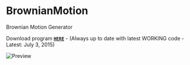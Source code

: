 # BrownianMotion
Brownian Motion Generator


Download program [**`HERE`**](http://123dmwm.tk/Random/BrownianMotion.exe) - (Always up to date with latest WORKING code - Latest: July 3, 2015)

![Preview](http://123dmwm.tk/I/41.png)
